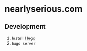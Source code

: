 # nearlyserious.com

## Development

1. Install [Hugo](https://gohugo.io/getting-started/installing/)
2. `hugo server`
